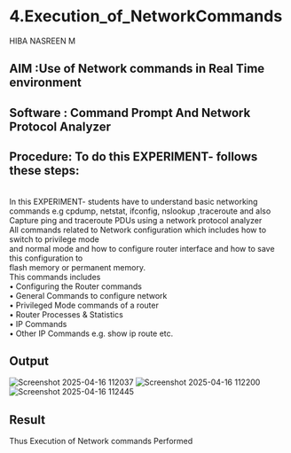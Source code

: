 # 4.Execution_of_NetworkCommands
HIBA NASREEN M
## AIM :Use of Network commands in Real Time environment
## Software : Command Prompt And Network Protocol Analyzer
## Procedure: To do this EXPERIMENT- follows these steps:
<BR>
In this EXPERIMENT- students have to understand basic networking commands e.g cpdump, netstat, ifconfig, nslookup ,traceroute and also Capture ping and traceroute PDUs using a network protocol analyzer 
<BR>
All commands related to Network configuration which includes how to switch to privilege mode
<BR>
and normal mode and how to configure router interface and how to save this configuration to
<BR>
flash memory or permanent memory.
<BR>
This commands includes
<BR>
• Configuring the Router commands
<BR>
• General Commands to configure network
<BR>
• Privileged Mode commands of a router 
<BR>
• Router Processes & Statistics
<BR>
• IP Commands
<BR>
• Other IP Commands e.g. show ip route etc.
<BR>

## Output
![Screenshot 2025-04-16 112037](https://github.com/user-attachments/assets/36ce194d-20dc-4b3d-a853-2747b2e98014)
![Screenshot 2025-04-16 112200](https://github.com/user-attachments/assets/3092377c-9514-4f89-82a8-8fd72090dcb2)
![Screenshot 2025-04-16 112445](https://github.com/user-attachments/assets/51fc6a62-4922-4ba5-bea0-32b225b2c958)



## Result
Thus Execution of Network commands Performed 
